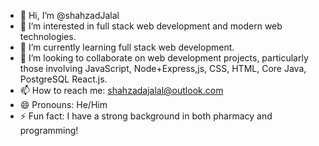 

- 👋 Hi, I’m @shahzadJalal
- 👀 I’m interested in full stack web development and modern web technologies.
- 🌱 I’m currently learning full stack web development.
- 💞️ I’m looking to collaborate on web development projects, particularly those involving JavaScript, Node+Express,js, CSS, HTML, Core Java, PostgreSQL React.js.
- 📫 How to reach me: shahzadajalal@outlook.com
- 😄 Pronouns: He/Him
- ⚡ Fun fact: I have a strong background in both pharmacy and programming!


